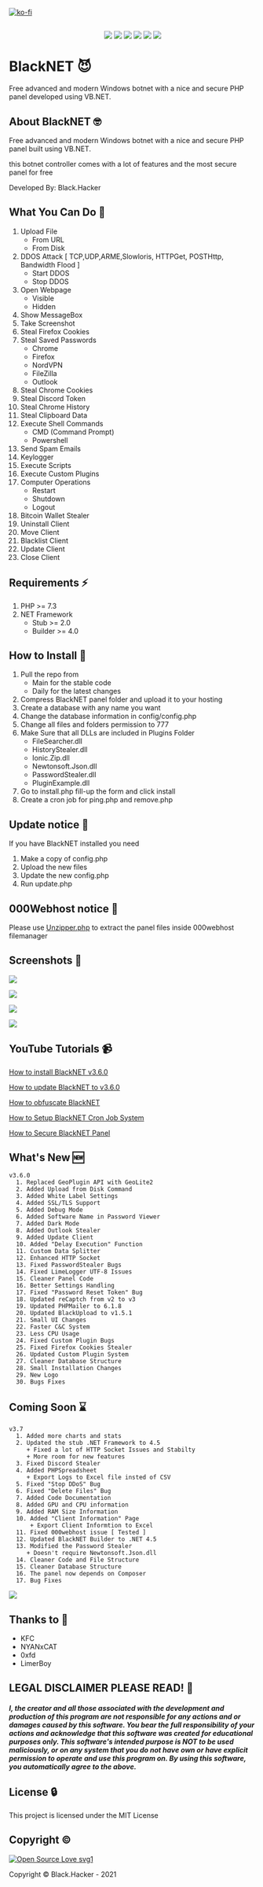 [![ko-fi](https://www.ko-fi.com/img/githubbutton_sm.svg)](https://ko-fi.com/blackhacker)

<p align="center">
 <img src="https://e.top4top.io/p_1759cl1t61.png" alt="" />
</p>

<p align="center">
 <a href="#"><img align="center" src="https://img.shields.io/maintenance/yes/2020" /></a>
 <a href="#"><img align="center" src="https://img.shields.io/github/license/FarisCode511/BlackNET" /></a>
 <a href="#"><img align="center" src="https://img.shields.io/github/languages/top/FarisCode511/BlackNET" /></a>
 <a href="#"><img align="center" src="https://badgen.net/badge/color/awesome/pink?icon=awesome&label" /></a>
 <a href="#"><img align="center" src="https://img.shields.io/github/v/release/FarisCode511/BlackNET" /></a>
 <a href="#"><img align="center" src="https://img.shields.io/github/repo-size/FarisCode511/BlackNET" /></a>
</p>

# BlackNET 😈
Free advanced and modern Windows botnet with a nice and secure PHP panel developed using VB.NET.

## About BlackNET 🤓
Free advanced and modern Windows botnet with a nice and secure PHP panel built using VB.NET.

this botnet controller comes with a lot of features and the most secure panel for free

Developed By: Black.Hacker

## What You Can Do 💪
 1. Upload File
    + From URL
    + From Disk
 2. DDOS Attack [ TCP,UDP,ARME,Slowloris, HTTPGet, POSTHttp, Bandwidth Flood ]
    + Start DDOS
    + Stop DDOS
 3. Open Webpage
     + Visible
     + Hidden
 4. Show MessageBox
 5. Take Screenshot
 6. Steal Firefox Cookies
 7. Steal Saved Passwords
    + Chrome
    + Firefox
    + NordVPN
    + FileZilla
    + Outlook
 8. Steal Chrome Cookies
 9. Steal Discord Token
 10. Steal Chrome History
 11. Steal Clipboard Data
 12. Execute Shell Commands
     + CMD (Command Prompt)
     + Powershell
 13. Send Spam Emails
 14. Keylogger
 15. Execute Scripts
 16. Execute Custom Plugins
 17. Computer Operations
     + Restart
     + Shutdown
     + Logout
 18. Bitcoin Wallet Stealer
 19. Uninstall Client
 20. Move Client
 21. Blacklist Client
 23. Update Client
 24. Close Client

## Requirements ⚡️
1. PHP >=  7.3
2. NET Framework
    + Stub >= 2.0
    + Builder >= 4.0

## How to Install 🤔
1. Pull the repo from
   + Main for the stable code
   + Daily for the latest changes
2. Compress BlackNET panel folder and upload it to your hosting
3. Create a database with any name you want
4. Change the database information in config/config.php
5. Change all files and folders permission to 777
6. Make Sure that all DLLs are included in Plugins Folder
   + FileSearcher.dll
   + HistoryStealer.dll
   + Ionic.Zip.dll
   + Newtonsoft.Json.dll
   + PasswordStealer.dll
   + PluginExample.dll
7. Go to install.php fill-up the form and click install
8. Create a cron job for ping.php and remove.php

## Update notice 📌
If you have BlackNET installed you need

1. Make a copy of config.php
2. Upload the new files
3. Update the new config.php
4. Run update.php

## 000Webhost notice 🛑

Please use [Unzipper.php](https://github.com/ndeet/unzipper) to extract the panel files inside 000webhost filemanager

## Screenshots 🌌

![](https://d.top4top.io/p_1761hwi5l1.png)

![](https://e.top4top.io/p_17619zn222.png)

![](https://j.top4top.io/p_1738jsi5f2.png)

![](https://e.top4top.io/p_17686ahd51.png)

## YouTube Tutorials 📹
[How to install BlackNET v3.6.0](https://youtu.be/C0YRoLXc26w)

[How to update BlackNET to v3.6.0](https://youtu.be/IaZ3ZA-83UU)

[How to obfuscate BlackNET](https://www.youtube.com/watch?v=hzC8_UYGor0)

[How to Setup BlackNET Cron Job System](https://www.youtube.com/watch?v=rHCYGRA1h54)

[How to Secure BlackNET Panel](https://www.youtube.com/watch?v=P6dBDr9iCD8)


## What's New 🆕

```
v3.6.0
  1. Replaced GeoPlugin API with GeoLite2
  2. Added Upload from Disk Command
  3. Added White Label Settings
  4. Added SSL/TLS Support
  5. Added Debug Mode
  6. Added Software Name in Password Viewer
  7. Added Dark Mode
  8. Added Outlook Stealer
  9. Added Update Client
  10. Added "Delay Execution" Function
  11. Custom Data Splitter
  12. Enhanced HTTP Socket
  13. Fixed PasswordStealer Bugs
  14. Fixed LimeLogger UTF-8 Issues
  15. Cleaner Panel Code
  16. Better Settings Handling
  17. Fixed "Password Reset Token" Bug
  18. Updated reCaptch from v2 to v3
  19. Updated PHPMailer to 6.1.8
  20. Updated BlackUpload to v1.5.1
  21. Small UI Changes
  22. Faster C&C System
  23. Less CPU Usage
  24. Fixed Custom Plugin Bugs
  25. Fixed Firefox Cookies Stealer
  26. Updated Custom Plugin System
  27. Cleaner Database Structure
  28. Small Installation Changes
  29. New Logo
  30. Bugs Fixes
```

## Coming Soon ⌛
```
v3.7
  1. Added more charts and stats
  2. Updated the stub .NET Framework to 4.5
     + Fixed a lot of HTTP Socket Issues and Stabilty
     + More room for new features
  3. Fixed Discord Stealer
  4. Added PHPSpreadsheet
     + Export Logs to Excel file insted of CSV
  5. Fixed "Stop DDoS" Bug
  6. Fixed "Delete Files" Bug
  7. Added Code Documentation
  8. Added GPU and CPU information
  9. Added RAM Size Information
  10. Added "Client Information" Page
      + Export Client Informtion to Excel
  11. Fixed 000webhost issue [ Tested ]
  12. Updated BlackNET Builder to .NET 4.5
  13. Modified the Password Stealer
     + Doesn't require Newtonsoft.Json.dll
  14. Cleaner Code and File Structure
  15. Cleaner Database Structure
  16. The panel now depends on Composer
  17. Bug Fixes
```

![](https://j.top4top.io/p_1768wecce1.png)

## Thanks to 🙏
- KFC
- NYANxCAT
- 0xfd
- LimerBoy

## LEGAL DISCLAIMER PLEASE READ! 🛑
##### I, the creator and all those associated with the development and production of this program are not responsible for any actions and or damages caused by this software. You bear the full responsibility of your actions and acknowledge that this software was created for educational purposes only. This software's intended purpose is NOT to be used maliciously, or on any system that you do not have own or have explicit permission to operate and use this program on. By using this software, you automatically agree to the above.

## License 🔒
This project is licensed under the MIT License

## Copyright ©️
[![Open Source Love svg1](https://badges.frapsoft.com/os/v1/open-source.png?v=103)](https://github.com/ellerbrock/open-source-badges/) 

Copyright © Black.Hacker - 2021
